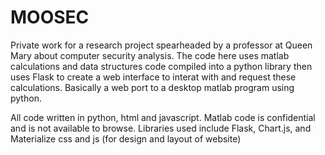 # MOOSEC

Private work for a research project spearheaded by a professor at Queen Mary about computer security analysis. The code here uses matlab calculations and data structures code compiled into a python library then uses Flask to create a web interface to interat with and request these calculations. Basically a web port to a desktop matlab program using python.

All code written in python, html and javascript. Matlab code is confidential and is not available to browse.
Libraries used include Flask, Chart.js, and Materialize css and js (for design and layout of website)
